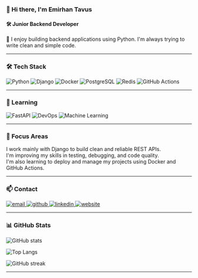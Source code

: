 ### 👋 Hi there, I'm Emirhan Tavus  
#### 🛠 Junior Backend Developer  

🚀 I enjoy building backend applications using Python. I'm always trying to write clean and simple code.

---

### 🛠️ Tech Stack

![Python](https://img.shields.io/badge/Python-3670A0?style=for-the-badge&logo=python&logoColor=white)
![Django](https://img.shields.io/badge/Django-092E20?style=for-the-badge&logo=django&logoColor=white)
![Docker](https://img.shields.io/badge/Docker-2496ED?style=for-the-badge&logo=docker&logoColor=white)
![PostgreSQL](https://img.shields.io/badge/PostgreSQL-336791?style=for-the-badge&logo=postgresql&logoColor=white)
![Redis](https://img.shields.io/badge/Redis-DC382D?style=for-the-badge&logo=redis&logoColor=white)
![GitHub Actions](https://img.shields.io/badge/GitHub_Actions-2088FF?style=for-the-badge&logo=github-actions&logoColor=white)

---

### 🌱 Learning

![FastAPI](https://img.shields.io/badge/FastAPI-009688?style=for-the-badge&logo=fastapi&logoColor=white)
![DevOps](https://img.shields.io/badge/DevOps-grey?style=for-the-badge&logo=linux&logoColor=white)
![Machine Learning](https://img.shields.io/badge/Machine%20Learning-orange?style=for-the-badge&logo=scikit-learn&logoColor=white)

---

### 📌 Focus Areas

I work mainly with Django to build clean and reliable REST APIs.  
I'm improving my skills in testing, debugging, and code quality.  
I'm also learning to deploy and manage my projects using Docker and GitHub Actions.

---

### 📫 Contact

<p align="left">
  <a href="mailto:emirhantavus17@gmail.com" target="_blank">
    <img src="https://img.shields.io/badge/Email-D14836?style=for-the-badge&logo=gmail&logoColor=white" alt="email" />
  </a>
  <a href="https://github.com/emirhantavus" target="_blank">
    <img src="https://img.shields.io/badge/GitHub-100000?style=for-the-badge&logo=github&logoColor=white" alt="github" />
  </a>
  <a href="https://www.linkedin.com/in/emirhantavus/" target="_blank">
    <img src="https://img.shields.io/badge/LinkedIn-0A66C2?style=for-the-badge&logo=linkedin&logoColor=white" alt="linkedin" />
  </a>
  <a href="https://emirhantavusfitness.me" target="_blank">
    <img src="https://img.shields.io/badge/Website-000000?style=for-the-badge&logo=vercel&logoColor=white" alt="website" />
  </a>
</p>

---

### 📊 GitHub Stats

![GitHub stats](https://github-readme-stats.vercel.app/api?username=emirhantavus&show_icons=true&count_private=true&theme=radical)

![Top Langs](https://github-readme-stats.vercel.app/api/top-langs/?username=emirhantavus&layout=compact&hide=Jupyter%20Notebook,C%23&theme=radical)

![GitHub streak](https://streak-stats.demolab.com?user=emirhantavus&theme=radical)

---
